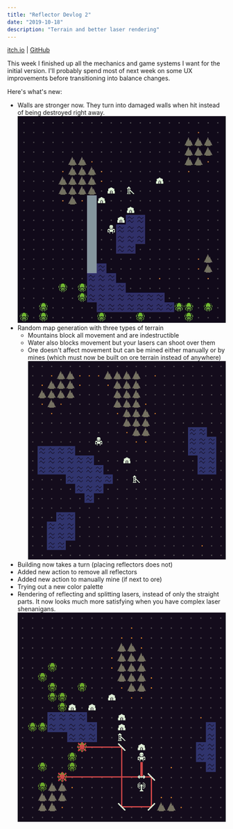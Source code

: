 ```yaml
---
title: "Reflector Devlog 2"
date: "2019-10-18"
description: "Terrain and better laser rendering"
---
```


<a href="https://mscottmoore.itch.io/reflector" target="_blank">itch.io</a> | <a href="https://github.com/mscottmoore/reflector" target="_blank">GitHub</a>

This week I finished up all the mechanics and game systems I want for the initial version. I'll probably spend most of next week on some UX improvements before transitioning into balance changes.

Here's what's new:

- Walls are stronger now. They turn into damaged walls when hit instead of being destroyed right away.
  ![walls](./walls.gif)
- Random map generation with three types of terrain
  - Mountains block all movement and are indestructible
  - Water also blocks movement but your lasers can shoot over them
  - Ore doesn't affect movement but can be mined either manually or by mines (which must now be built on ore terrain instead of anywhere)
    ![map](./map.png)
- Building now takes a turn (placing reflectors does not)
- Added new action to remove all reflectors
- Added new action to manually mine (if next to ore)
- Trying out a new color palette
- Rendering of reflecting and splitting lasers, instead of only the straight parts. It now looks much more satisfying when you have complex laser shenanigans.
  ![lasers](./lasers.png)
